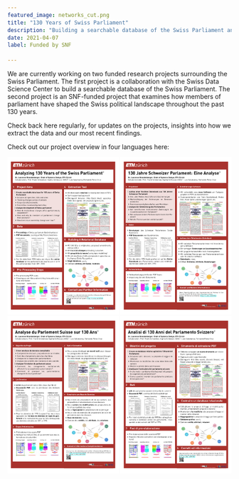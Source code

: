 ```yaml
---
featured_image: networks_cut.png
title: "130 Years of Swiss Parliament"
description: "Building a searchable database of the Swiss Parliament and analyzing how members of parliament have shaped the Swiss political landscape over the past 130 years."
date: 2021-04-07
label: Funded by SNF

---
```


We are currently working on two funded research projects surrounding the Swiss Parliament. 
The first project is a collaboration with the Swiss Data Science Center to build a searchable database of the Swiss Parliament. 
The second project is an SNF-funded project that examines how members of parliament have shaped the Swiss political landscape throughout the past 130 years. 

Check back here regularly, for updates on the projects, insights into how we extract the data and our most recent findings.

Check out our project overview in four languages here: 

[<img src="ETHProjectBrief_EN.pdf" alt="drawing" width="250"/>](https://www.sg.ethz.ch/projects/130-years-swiss-parliament/ETHProjectBrief_EN.pdf)
[<img src="ETHProjectBrief_DE.pdf" alt="drawing" width="250"/>](https://www.sg.ethz.ch/projects/130-years-swiss-parliament/ETHProjectBrief_DE.pdf)
[<img src="ETHProjectBrief_FR.pdf" alt="drawing" width="250"/>](https://www.sg.ethz.ch/projects/130-years-swiss-parliament/ETHProjectBrief_FR.pdf)
[<img src="ETHProjectBrief_IT.pdf" alt="drawing" width="250"/>](https://www.sg.ethz.ch/projects/130-years-swiss-parliament/ETHProjectBrief_IT.pdf)

